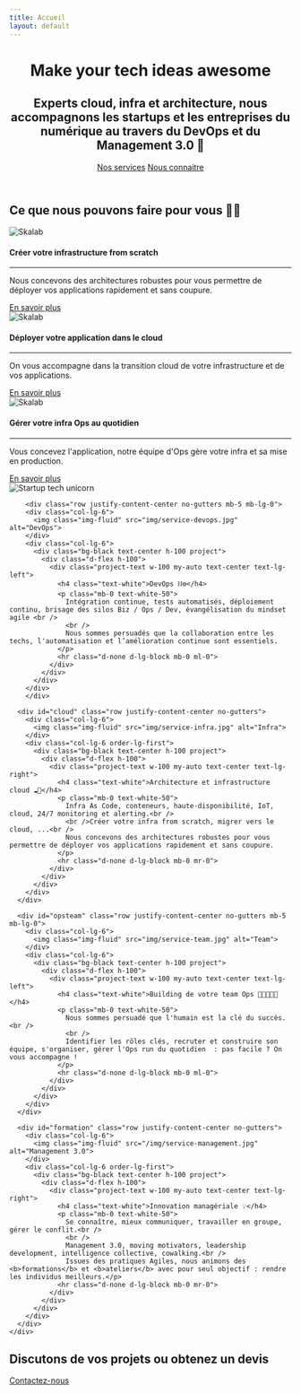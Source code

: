 ```yaml
---
title: Accueil
layout: default
---
```


<!-- Header -->
<header class="masthead">
<div class="container d-flex h-100 align-items-center">
  <div class="mx-auto text-center">
    <h1 class="mx-auto my-0 text-uppercase">Make your tech ideas awesome</h1>
    <h2 class="text-white-50 mx-auto mt-2 mb-5">Experts cloud, infra et architecture, nous accompagnons les startups et les entreprises du numérique au travers du DevOps et du Management 3.0 🚀</h2>
    <a href="#services" class="btn btn-primary btn-fix m-2 js-scroll-trigger"><i class="fas fa-code fa-lg"></i> Nos services</a>    
    <a href="#about" class="btn btn-secondary btn-fix m-2 js-scroll-trigger"><i class="fas fa-users fa-lg"></i> Nous connaitre️</a>
  </div>
</div>
</header>

<!-- About Section -->
<section id="services" class="about-section">
	<div class="container text-center">
	  <div class="row mb-5">
	    <div class="col-lg-10 mx-auto">
	      	<h2 class="text-white mb-4">Ce que nous pouvons faire pour vous 👨‍💻</h2>
			<div class="card-deck">
			  <div class="card text-center border-0">
			    <img src="/img/service-devops.jpg" class="card-img-top" alt="Skalab">
			    <div class="card-body">
			      <h4 class="card-title">Créer votre infrastructure from scratch</h4>
			      <hr class="d-none d-lg-block mr-0">
			      <p class="card-text">Nous concevons des architectures robustes pour vous permettre de déployer vos applications rapidement et sans coupure.</p>
			    </div>
			    <a class="card-footer btn btn-primary" href="#devops">En savoir plus</a>
			  </div>
			  <div class="card text-center border-0">
			  <img src="/img/service-infra.jpg" class="card-img-top" alt="Skalab">
			    <div class="card-body">
			      <h4 class="card-title">Déployer votre application dans le cloud</h4>
			      <hr class="d-none d-lg-block mr-0">
			      <p class="card-text">On vous accompagne dans la transition cloud de votre infrastructure et de vos applications.</p>
			    </div>
			    <a class="card-footer btn btn-primary" href="#devops">En savoir plus</a>
			  </div>
			  <div class="card text-center border-0">
			  	<img src="/img/service-team.jpg" class="card-img-top" alt="Skalab">
			    <div class="card-body">
			      <h4 class="card-title">Gérer votre infra Ops au quotidien</h4>
			      <hr class="d-none d-lg-block mr-0">
			      <p class="card-text">Vous concevez l'application, notre équipe d'Ops gère votre infra et sa mise en production.</p>
			    </div>
			    <a class="card-footer btn btn-primary" href="#devops">En savoir plus</a>
			  </div>
			</div>
	    </div>
	  </div>
	 <img src="/img/myunicorn.png" class="img-fluid" alt="Startup tech unicorn">
	</div>
</section>

<!-- Les projets -->
<section id="devops" class="projects-section bg-light">
	<div class="container">

<!-- Devops -->
		<div class="row justify-content-center no-gutters mb-5 mb-lg-0">
		<div class="col-lg-6">
		  <img class="img-fluid" src="img/service-devops.jpg" alt="DevOps">
		</div>
		<div class="col-lg-6">
		  <div class="bg-black text-center h-100 project">
		    <div class="d-flex h-100">
		      <div class="project-text w-100 my-auto text-center text-lg-left">
		        <h4 class="text-white">DevOps ⛓️⚙️</h4>
		        <p class="mb-0 text-white-50">
		          Intégration continue, tests automatisés, déploiement continu, brisage des silos Biz / Ops / Dev, évangélisation du mindset agile <br />
		          <br />
		          Nous sommes persuadés que la collaboration entre les techs, l'automatisation et l’amélioration continue sont essentiels.
		        </p>
		        <hr class="d-none d-lg-block mb-0 ml-0">
		      </div>
		    </div>
		  </div>
		</div>
		</div>

<!-- Cloud -->
	  <div id="cloud" class="row justify-content-center no-gutters">
	    <div class="col-lg-6">
	      <img class="img-fluid" src="img/service-infra.jpg" alt="Infra">
	    </div>
	    <div class="col-lg-6 order-lg-first">
	      <div class="bg-black text-center h-100 project">
	        <div class="d-flex h-100">
	          <div class="project-text w-100 my-auto text-center text-lg-right">
	            <h4 class="text-white">Architecture et infrastructure cloud ☁️🎯</h4>
	            <p class="mb-0 text-white-50">
	              Infra As Code, conteneurs, haute-disponibilité, IoT, cloud, 24/7 monitoring et alerting.<br />
	              <br />Créer votre infra from scratch, migrer vers le cloud, ...<br />
	              Nous concevons des architectures robustes pour vous permettre de déployer vos applications rapidement et sans coupure.
	            </p>
	            <hr class="d-none d-lg-block mb-0 mr-0">
	          </div>
	        </div>
	      </div>
	    </div>
	  </div>

<!-- Ops team -->
	  <div id="opsteam" class="row justify-content-center no-gutters mb-5 mb-lg-0">
	    <div class="col-lg-6">
	      <img class="img-fluid" src="img/service-team.jpg" alt="Team">
	    </div>
	    <div class="col-lg-6">
	      <div class="bg-black text-center h-100 project">
	        <div class="d-flex h-100">
	          <div class="project-text w-100 my-auto text-center text-lg-left">
	            <h4 class="text-white">Building de votre team Ops 👨‍👩‍👧‍👦🏅</h4>
	            <p class="mb-0 text-white-50">
	              Nous sommes persuadé que l'humain est la clé du succès.<br />
	              <br />
	              Identifier les rôles clés, recruter et construire son équipe, s'organiser, gérer l'Ops run du quotidien  : pas facile ? On vous accompagne !
	            </p>
	            <hr class="d-none d-lg-block mb-0 ml-0">
	          </div>
	        </div>
	      </div>
	    </div>
	  </div>

<!-- Management 3.0 -->
	  <div id="formation" class="row justify-content-center no-gutters">
	    <div class="col-lg-6">
	      <img class="img-fluid" src="/img/service-management.jpg" alt="Management 3.0">
	    </div>
	    <div class="col-lg-6 order-lg-first">
	      <div class="bg-black text-center h-100 project">
	        <div class="d-flex h-100">
	          <div class="project-text w-100 my-auto text-center text-lg-right">
	            <h4 class="text-white">Innovation managériale 💡</h4>
	            <p class="mb-0 text-white-50">
	              Se connaître, mieux communiquer, travailler en groupe, gérer le conflit.<br />
	              <br />
	              Management 3.0, moving motivators, leadership development, intelligence collective, cowalking.<br />
	              Issues des pratiques Agiles, nous animons des <b>formations</b> et <b>ateliers</b> avec pour seul objectif : rendre les individus meilleurs.</p>
	            <hr class="d-none d-lg-block mb-0 mr-0">
	          </div>
	        </div>
	      </div>
	    </div>
	  </div>
	</div>
</section>

<!-- Contact Section -->
<section id="signup" class="signup-section">
	<div class="container">
	  <div class="row">
	    <div class="col-md-10 col-lg-8 mx-auto text-center">
	      <h2 class="text-white mb-5">Discutons de vos projets ou obtenez un devis</h2>
	      <a href="/contact" class="btn btn-primary btn-fix m-2 js-scroll-trigger"><i class="far fa-paper-plane fa-lg"></i> Contactez-nous</a>   
	    </div>
	  </div>
	</div>
</section>
